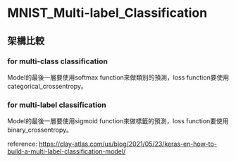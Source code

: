 # MNIST_Multi-label_Classification
## 架構比較
### for multi-class classification 
Model的最後一層要使用softmax function來做類別的預測，loss function要使用categorical_crossentropy。
### for multi-label classification
Model的最後一層要使用sigmoid function來做標籤的預測，loss function要使用binary_crossentropy。


reference: https://clay-atlas.com/us/blog/2021/05/23/keras-en-how-to-build-a-multi-label-classification-model/
